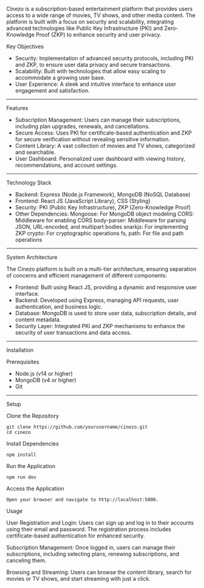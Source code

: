Cinezo is a subscription-based entertainment platform that provides users access to a wide range of movies, TV shows, and other media content. The platform is built with a focus on security and scalability, integrating advanced technologies like Public Key Infrastructure (PKI) and Zero-Knowledge Proof (ZKP) to enhance security and user privacy.

Key Objectives

- Security: Implementation of advanced security protocols, including PKI and ZKP, to ensure user data privacy and secure transactions.
- Scalability: Built with technologies that allow easy scaling to accommodate a growing user base.
- User Experience: A sleek and intuitive interface to enhance user engagement and satisfaction.
____________________________________________________________________________________________________________________________________________________________

Features

- Subscription Management: Users can manage their subscriptions, including plan upgrades, renewals, and cancellations.
- Secure Access: Uses PKI for certificate-based authentication and ZKP for secure verification without revealing sensitive information.
- Content Library: A vast collection of movies and TV shows, categorized and searchable.
- User Dashboard: Personalized user dashboard with viewing history, recommendations, and account settings.
________________________________________________________________________________________________________________________________________________________________

Technology Stack

- Backend: Express (Node.js Framework), MongoDB (NoSQL Database)
- Frontend: React JS (JavaScript Library), CSS (Styling)
- Security: PKI (Public Key Infrastructure), ZKP (Zero-Knowledge Proof)
- Other Dependencies:
        Mongoose: For MongoDB object modeling
        CORS: Middleware for enabling CORS
        body-parser: Middleware for parsing JSON, URL-encoded, and multipart bodies
        snarkjs: For implementing ZKP
        crypto: For cryptographic operations
        fs, path: For file and path operations
______________________________________________________________________________________________________________________________________________________________________

System Architecture
    
The Cinezo platform is built on a multi-tier architecture, ensuring separation of concerns and efficient management of different components:

- Frontend: Built using React JS, providing a dynamic and responsive user interface.
- Backend: Developed using Express, managing API requests, user authentication, and business logic.
- Database: MongoDB is used to store user data, subscription details, and content metadata.
- Security Layer: Integrated PKI and ZKP mechanisms to enhance the security of user transactions and data access.
_______________________________________________________________________________________________________________________________________________________________________

Installation
    
Prerequisites

- Node.js (v14 or higher)
- MongoDB (v4 or higher)
- Git

______________________________________________________________________________________________________________________________________________________________________
Setup

Clone the Repository

    git clone https://github.com/yourusername/cinezo.git
    cd cinezo

Install Dependencies

    npm install

Run the Application

    npm run dev
 
Access the Application
    
    Open your browser and navigate to http://localhost:5000.

Usage
    
User Registration and Login: Users can sign up and log in to their accounts using their email and password. The registration process includes certificate-based authentication for enhanced security. 

Subscription Management: Once logged in, users can manage their subscriptions, including selecting plans, renewing subscriptions, and canceling them.

Browsing and Streaming: Users can browse the content library, search for movies or TV shows, and start streaming with just a click.




